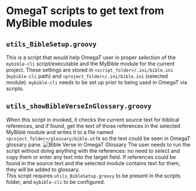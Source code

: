 # OmegaT scripts to get text from MyBible modules

## `utils_BibleSetup.groovy`

This is a script that would help OmegaT user in proper selection of the `mybible-cli` script/executable and the MyBible module for the current project. These settings are stored in `<script_folder>/.ini/bible.ini` (`mybible-cli` path) and `<project_folder>/.ini/bible.ini` (selected module). `mybible-cli` needs to be set up prior to being used in OmegaT via scripts.

## `utils_showBibleVerseInGlossary.groovy`

When this script in invoked, it checks the current source text for biblical references, and if found, get the text of those references in the selected MyBible module and writes it to a file named `<project_folder>/glossary/bible.utf8` so the text could be seen in OmegaT glossary pane.
![Bible Verse in OmegaT Glossary](https://github.com/user-attachments/assets/dd4a8795-915d-4270-9ea8-6f7fedc38d77)
The user needs to run the script without doing anything with the references: no need to select and copy them or enter any text into the target field. If references could be found in the source text and the selected module contains text for them, they will be added to glossary.  
This script requires `utils_BibleSetup.groovy` to be present in the scripts folder, and `mybible-cli` to be configured.

